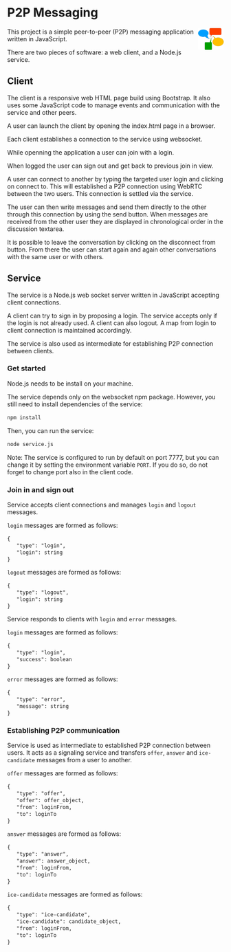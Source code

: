 # P2P Messaging

<img style="float: right" src="client/p2p_messaging.png" width="60"/>

This project is a simple peer-to-peer (P2P) messaging application written in
JavaScript.

There are two pieces of software: a web client, and a Node.js service.

## Client

The client is a responsive web HTML page build using Bootstrap. It also uses
some JavaScript code to manage events and communication with the service and
other peers.

A user can launch the client by opening the index.html page in a browser.

Each client establishes a connection to the service using websocket.

While openning the application a user can join with a login.

When logged the user can sign out and get back to previous join in view.

A user can connect to another by typing the targeted user login and clicking on
connect to. This will established a P2P connection using WebRTC
between the two users. This connection is settled via the service.

The user can then write messages and send them directly to the other through
this connection by using the send button. When messages are received from the
other user they are displayed in chronological order in the discussion
textarea.

It is possible to leave the conversation by clicking on the disconnect from
button. From there the user can start again and again other conversations with
the same user or with others.

## Service

The service is a Node.js web socket server written in JavaScript accepting
client connections.

A client can try to sign in by proposing a login. The service accepts only if
the login is not already used. A client can also logout. A map from login to
client connection is maintained accordingly.

The service is also used as intermediate for establishing P2P connection
between clients.

### Get started

Node.js needs to be install on your machine.

The service depends only on the websocket npm package. However, you still need
to install dependencies of the service:
```bash
npm install
```

Then, you can run the service:
```bash
node service.js
```

Note: The service is configured to run by default on port 7777, but you can
change it by setting the environment variable `PORT`. If you do so, do not
forget to change port also in the client code.

### Join in and sign out

Service accepts client connections and manages `login` and `logout` messages.

`login` messages are formed as follows:
```
{
   "type": "login",
   "login": string
}
```

`logout` messages are formed as follows:
```
{
   "type": "logout",
   "login": string
}
```

Service responds to clients with `login` and `error` messages.

`login` messages are formed as follows:
```
{
   "type": "login",
   "success": boolean
}
```

`error` messages are formed as follows:
```
{
   "type": "error",
   "message": string
}
```

### Establishing P2P communication

Service is used as intermediate to established P2P connection between users.
It acts as a signaling service and transfers `offer`, `answer` and
`ice-candidate` messages from a user to another.

`offer` messages are formed as follows:
```
{
   "type": "offer",
   "offer": offer_object,
   "from": loginFrom,
   "to": loginTo
}
```

`answer` messages are formed as follows:
```
{
   "type": "answer",
   "answer": answer_object,
   "from": loginFrom,
   "to": loginTo
}
```

`ice-candidate` messages are formed as follows:
```
{
   "type": "ice-candidate",
   "ice-candidate": candidate_object,
   "from": loginFrom,
   "to": loginTo
}
```